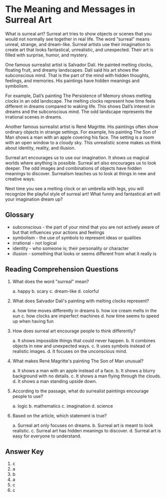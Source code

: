 # The Meaning and Messages in Surreal Art

What is surreal art? Surreal art tries to show objects or scenes that you would not normally see together in real life. The word “surreal” means unreal, strange, and dream-like. Surreal artists use their imagination to create art that looks fantastical, unrealistic, and unexpected. Their art is filled with surprise, humor, and mystery.

One famous surrealist artist is Salvador Dalí. He painted melting clocks, floating fruit, and dreamy landscapes. Dalí said his art shows the subconscious mind. That is the part of the mind with hidden thoughts, feelings, and memories. His paintings have hidden meanings and symbolism.

For example, Dalí’s painting The Persistence of Memory shows melting clocks in an odd landscape. The melting clocks represent how time feels different in dreams compared to waking life. This shows Dalí’s interest in dreams and the subconscious mind. The odd landscape represents the irrational scenes in dreams.

Another famous surrealist artist is René Magritte. His paintings often show ordinary objects in strange settings. For example, his painting The Son of Man shows a man with an apple covering his face. The setting is a room with an open window to a cloudy sky. This unrealistic scene makes us think about identity, reality, and illusion.

Surreal art encourages us to use our imagination. It shows us magical worlds where anything is possible. Surreal art also encourages us to look deeper. The odd images and combinations of objects have hidden meanings to discover. Surrealism teaches us to look at things in new and creative ways.

Next time you see a melting clock or an umbrella with legs, you will recognize the playful style of surreal art! What funny and fantastical art will your imagination dream up?

## Glossary

- subconscious - the part of your mind that you are not actively aware of but that influences your actions and feelings
- symbolism - the use of symbols to represent ideas or qualities
- irrational - not logical
- identity - who someone is; their personality or character
- illusion - something that looks or seems different from what it really is

## Reading Comprehension Questions

1. What does the word "surreal" mean?

   a. happy
   b. scary
   c. dream-like
   d. colorful

2. What does Salvador Dalí's painting with melting clocks represent?

   a. how time moves differently in dreams
   b. how ice cream melts in the sun
   c. how clocks are imperfect machines
   d. how time seems to speed up when having fun

3. How does surreal art encourage people to think differently?

   a. It shows impossible things that could never happen.
   b. It combines objects in new and unexpected ways.
   c. It uses symbols instead of realistic images.
   d. It focuses on the unconscious mind.

4. What makes René Magritte's painting The Son of Man unusual?

   a. It shows a man with an apple instead of a face.
   b. It shows a blurry background with no details.
   c. It shows a man flying through the clouds.
   d. It shows a man standing upside down.

5. According to the passage, what do surrealist paintings encourage people to use?

   a. logic
   b. mathematics
   c. imagination
   d. science

6. Based on the article, which statement is true?

   a. Surreal art only focuses on dreams.
   b. Surreal art is meant to look realistic.
   c. Surreal art has hidden meanings to discover.
   d. Surreal art is easy for everyone to understand.

## Answer Key

1. c
2. a
3. b
4. a
5. c
6. c
